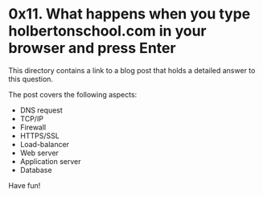 # 0x11. What happens when you type holbertonschool.com in your browser and press Enter

This directory contains a link to a blog post that holds a detailed answer to this question.

The post covers the following aspects:
- DNS request
- TCP/IP
- Firewall
- HTTPS/SSL
- Load-balancer
- Web server
- Application server
- Database

Have fun!
